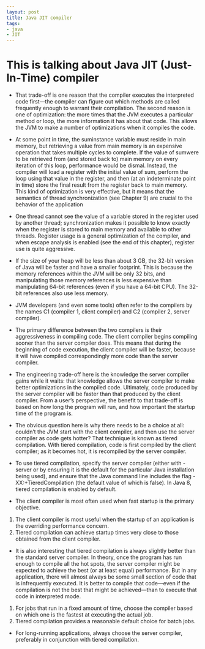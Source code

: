 ```yaml
---
layout: post
title: Java JIT compiler
tags:
- java
- JIT
---
```


# This is talking about Java JIT (Just-In-Time) compiler

- That trade-off is one reason that the compiler executes the interpreted code first—the compiler can figure out which methods are called frequently enough to warrant their compilation.
The second reason is one of optimization: the more times that the JVM executes a particular method or loop, the more information it has about that code. This allows the JVM to make a number of optimizations when it compiles the code.

- At some point in time, the suminstance variable must reside in main memory, but retrieving a value from main memory is an expensive operation that takes multiple cycles to complete. If the value of sumwere to be retrieved from (and stored back to) main memory on every iteration of this loop, performance would be dismal. Instead, the compiler will load a register with the initial value of sum, perform the loop using that value in the register, and then (at an indeterminate point in time) store the final result from the register back to main memory.
This kind of optimization is very effective, but it means that the semantics of thread synchronization (see Chapter 9) are crucial to the behavior of the application

- One thread cannot see the value of a variable stored in the register used by another thread; synchronization makes it possible to know exactly when the register is stored to main memory and available to other threads.
Register usage is a general optimization of the compiler, and when escape analysis is enabled (see the end of this chapter), register use is quite aggressive.


- If the size of your heap will be less than about 3 GB, the 32-bit version of Java will be faster and have a smaller footprint. This is because the memory references within the JVM will be only 32 bits, and manipulating those memory references is less expensive than manipulating 64-bit references (even if you have a 64-bit CPU). The 32-bit references also use less memory.

- JVM developers (and even some tools) often refer to the compilers by the names C1
(compiler 1, client compiler) and C2 (compiler 2, server compiler).

- The primary difference between the two compilers is their aggressiveness in compiling
code. The client compiler begins compiling sooner than the server compiler does. This
means that during the beginning of code execution, the client compiler will be faster,
because it will have compiled correspondingly more code than the server compiler.

- The engineering trade-off here is the knowledge the server compiler gains while it waits:
that knowledge allows the server compiler to make better optimizations in the compiled
code. Ultimately, code produced by the server compiler will be faster than that produced
by the client compiler. From a user’s perspective, the benefit to that trade-off is based
on how long the program will run, and how important the startup time of the program
is.

- The obvious question here is why there needs to be a choice at all: couldn’t the JVM
start with the client compiler, and then use the server compiler as code gets hotter? That
technique is known as tiered compilation. With tiered compilation, code is first compiled
by the client compiler; as it becomes hot, it is recompiled by the server compiler.

- To use tiered compilation, specify
the server compiler (either with -server or by ensuring it is the default for the particular
Java installation being used), and ensure that the Java command line includes the flag
-XX:+TieredCompilation (the default value of which is false). In Java 8, tiered compilation
is enabled by default.

- The client compiler is most often used when fast startup is the primary objective.

1. The client compiler is most useful when the startup of an application
is the overriding performance concern.
2. Tiered compilation can achieve startup times very close to those
obtained from the client compiler.

- It is also interesting that tiered compilation is always slightly better than the standard
server compiler. In theory, once the program has run enough to compile all the hot
spots, the server compiler might be expected to achieve the best (or at least equal) performance.
But in any application, there will almost always be some small section of code
that is infrequently executed. It is better to compile that code—even if the compilation
is not the best that might be achieved—than to execute that code in interpreted mode.

1. For jobs that run in a fixed amount of time, choose the compiler
based on which one is the fastest at executing the actual job.
1. Tiered compilation provides a reasonable default choice for batch
jobs.

- For long-running applications, always choose the server compiler, preferably in conjunction with tiered compilation.























